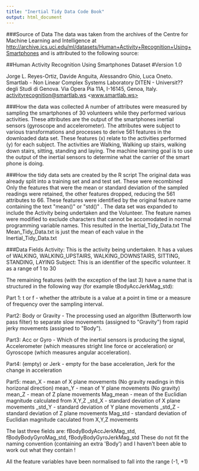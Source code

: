```yaml
---
title: "Inertial Tidy Data Code Book"
output: html_document
---
```


###Source of Data
The data was taken from the archives of the Centre for Machine Learning and Intelligence at
http://archive.ics.uci.edu/ml/datasets/Human+Activity+Recognition+Using+Smartphones
and is attributed to the following source:

##Human Activity Recognition Using Smartphones Dataset
#Version 1.0

Jorge L. Reyes-Ortiz, Davide Anguita, Alessandro Ghio, Luca Oneto.
Smartlab - Non Linear Complex Systems Laboratory
DITEN - Universit?? degli Studi di Genova.
Via Opera Pia 11A, I-16145, Genoa, Italy.
activityrecognition@smartlab.ws
<www.smartlab.ws>

###How the data was collected
A number of attributes were measured by sampling the smartphones of 30 volunteers while they performed various activities.  These attributes are the output of the smartphones inertial sensors (gyroscope and accelerometer). The attributes were subject to various transformations and processes to derive 561 features in the downloaded data set.  These features (x) relate to the activities performed (y) for each subject.  The activities are
Walking, Walking up stairs, walking down stairs, sitting, standing and laying.  The machine learning goal is to use the output of the inertial sensors to determine what the carrier of the smart phone is doing.

###How the tidy data sets are created by the R script
The original data was already split into a training set and and test set.  These were recombined
Only the features that were the mean or standard deviation of the sampled readings were retained, the other features dropped, reducing the 561 attributes to 66.  These features were identified by the original feature name containing the text "mean()" or "std()" .
The data set was expanded to include the Activity being undertaken and the Volunteer.
The feature names were modified to exclude characters that cannot be accomodated in normal programming variable names.
This resulted in the Inertial_Tidy_Data.txt
The Mean_Tidy_Data.txt is just the mean of each value in the Inertial_Tidy_Data.txt 

###Data Fields
Activity: This is the activity being undertaken.  It has a values of WALKING, WALKING_UPSTAIRS, WALKING_DOWNSTAIRS, SITTING, STANDING, LAYING
Subject:  This is an identifier of the specific volunteer. It as a range of 1 to 30

The remaining features (with the exception of the last 3) have a name that is structured in the following way (for example tBodyAccJerkMag_std):

Part 1: t or f - whether the attribute is a value at a point in time or a measure of frequency over the sampling interval.

Part2: Body or Gravity - The processing used an algorithm (Butterworth low pass filter) to separate slow movements (assigned to "Gravity") from rapid jerky movements (assigned to "Body").

Part3: Acc or Gyro - Which of the inertial sensors is producing the signal, Accelerometer (which measures stright line force or acceleration) or Gyroscope (which measures angular acceleration).

Part4: (empty) or Jerk - empty for the base acceleration, Jerk for the change in acceleration

Part5:
    mean_X - mean of X plane movements (No gravity readings in this horizonal direction)
    mean_Y - mean of Y plane movements (No gravity)
    mean_Z - mean of Z plane movements
    Mag_mean - mean of the Euclidian magnitude calculated from X,Y,Z
    _std_X - standard deviation of X plane movements
    _std_Y - standard deviation of Y plane movements
    _std_Z - standard deviation of Z plane movements
    Mag_std - standard deviation of Euclidian magnitude caculated from X,Y,Z movements


The last three fields are:
fBodyBodyAccJerkMag_std, fBodyBodyGyroMag_std, fBodyBodyGyroJerkMag_std
These do not fit the naming convention (containing an extra 'Body') and I haven't been able to work out what they contain !

All the feature variables have been normalised to fall into the range (-1, +1)